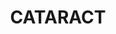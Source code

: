 ---
facts:
- Cataract is a suburb of Sydney, in the state of New South Wales, Australia.
- It is located 40 kilometers southwest of the Sydney central business district, in
  the local government area of the City of Liverpool.
- Cataract is situated on the Georges River.
- The suburb's name is derived from the rapids and waterfalls that once existed on
  the river.
- Cataract was originally home to the Tharawal people.
- European settlement began in the early 19th century.
- The area was initially used for farming and timber-getting.
- Cataract Dam, a major water supply source for Sydney, is located nearby.
- The suburb is now largely residential.
- Cataract has a number of parks and reserves, including Cataract Reserve and Appin
  Park.
historical_events:
- Construction of Cataract Dam commenced in 1902 and was completed in 1907.
lastmod: '2025-04-15T12:32:05+00:00'
latitude: -34.29377285
layout: suburb
longitude: 150.8248095
notable_people: []
postcode: '2560'
state: NSW
title: CATARACT
tourist_locations:
- name: Cataract National Park
- name: Georges River National Park
- name: Appin Park
- name: Cataract Reserve
url: /nsw/cataract/
---
